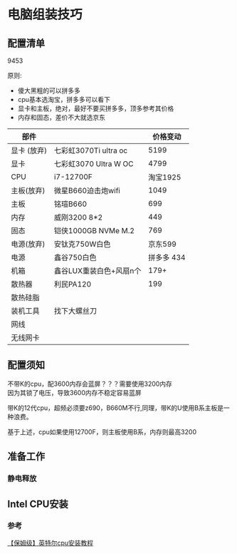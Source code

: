 # 电脑组装技巧

## 配置清单

9453

原则:

* 傻大黑粗的可以拼多多
* cpu基本选淘宝，拼多多可以看下
* 显卡和主板，绝对，最好不要买拼多多，顶多参考其价格
* 内存和固态，差价不大就选京东

| 部件        |                         | 价格变动   |
| ----------- | ----------------------- | ---------- |
| 显卡 (放弃) | 七彩虹3070Ti ultra oc   | 5199       |
| 显卡        | 七彩虹3070 Ultra W OC   | 4799       |
| CPU         | i7-12700F               | 淘宝1925   |
| 主板(放弃)  | 微星B660迫击炮wifi      | 1049       |
| 主板        | 铭瑄B660                | 699        |
| 内存        | 威刚3200 8*2            | 449        |
| 固态        | 铠侠1000GB NVMe M.2     | 769        |
| 电源(放弃)  | 安钛克750W白色          | 京东599    |
| 电源        | 鑫谷750白色             | 拼多多 434 |
| 机箱        | 鑫谷LUX重装白色+风扇n个 | 179+       |
| 散热器      | 利民PA120               | 199        |
| 散热硅脂    |                         |            |
| 装机工具    | 找下大螺丝刀            |            |
| 网线        |                         |            |
| 无线网卡    |                         |            |



## 配置须知

不带K的cpu，配3600内存会蓝屏？？？需要使用3200内存  
因为其锁了电压，导致3600内存不稳定容易蓝屏

带K的12代cpu，超频必须要z690，B660M不行,同理，带K的U使用B系主板是一种浪费。  

基于上述，cpu如果使用12700F，则主板使用B系，内存则最高3200

## 准备工作

### 静电释放



## Intel CPU安装

### 参考

[【保姆级】英特尔cpu安装教程](https://www.bilibili.com/video/BV1Xr4y1C76m)